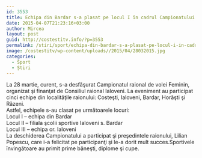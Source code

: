 ```yaml
---
id: 3553
title: Echipa din Bardar s-a plasat pe locul I în cadrul Campionatului Raional de Volei Feminin
date: 2015-04-07T21:23:16+03:00
author: Mircea
layout: post
guid: http://costestitv.info/?p=3553
permalink: /stiri/sport/echipa-din-bardar-s-a-plasat-pe-locul-i-in-cadrul-campionatului-raional-de-volei-feminin/
image: /costestitv/wp-content/uploads//2015/04/28032015.jpg
categories:
  - Sport
  - Știri
---
```

<div>
  La 28 martie, curent, s-a desfăşurat Campionatul raional de volei Feminin, organizat şi finanţat de Consiliul raional Ialoveni. La eveniment au participat cinci echipe din localităţile raionului: Costeşti, Ialoveni, Bardar, Horăşti şi Răzeni.
</div>

<!--more-->

<div>
  Astfel, echipele s-au clasat pe următoarele locuri:
</div>

<div>
  Locul I &#8211; echipa din Bardar
</div>

<div>
  Locul II &#8211; filiala şcolii sportive Ialoveni s. Bardar
</div>

<div>
  Locul III &#8211; echipa or. Ialoveni
</div>

<div>
  La deschiderea Campionatului a participat şi preşedintele raionului, Lilian Popescu, care i-a felicitat pe participanţi şi le-a dorit mult succes.Sportivele învingătoare au primit prime băneşti, diplome şi cupe.
</div>

&nbsp;